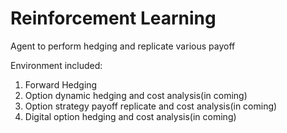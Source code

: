 # Reinforcement Learning

Agent to perform hedging and replicate various payoff

Environment included:
1. Forward Hedging
2. Option dynamic hedging and cost analysis(in coming)
3. Option strategy payoff replicate and cost analysis(in coming)
4. Digital option hedging and cost analysis(in coming)
